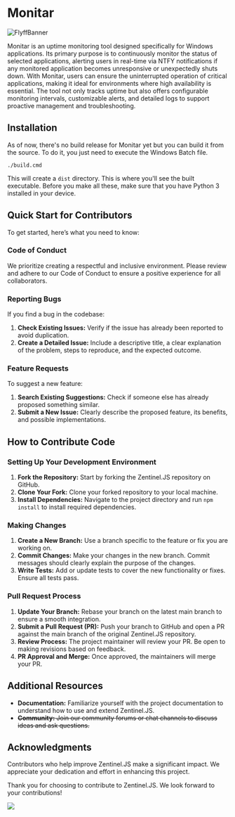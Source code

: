 # Monitar

![FlyffBanner](https://fontawesome.com/social/bell-on?f=&s=)

Monitar is an uptime monitoring tool designed specifically for Windows applications. Its primary purpose is to continuously monitor the status of selected applications, alerting users in real-time via NTFY notifications if any monitored application becomes unresponsive or unexpectedly shuts down. With Monitar, users can ensure the uninterrupted operation of critical applications, making it ideal for environments where high availability is essential. The tool not only tracks uptime but also offers configurable monitoring intervals, customizable alerts, and detailed logs to support proactive management and troubleshooting.

## Installation

As of now, there's no build release for Monitar yet but you can build it from the source. To do it, you just need to execute the Windows Batch file.

```
./build.cmd
```
This will create a `dist` directory. This is where you'll see the built executable. Before you make all these, make sure that you have Python 3 installed in your device.

## Quick Start for Contributors

To get started, here’s what you need to know:

### Code of Conduct

We prioritize creating a respectful and inclusive environment. Please review and adhere to our Code of Conduct to ensure a positive experience for all collaborators.

### Reporting Bugs

If you find a bug in the codebase:

1. **Check Existing Issues:** Verify if the issue has already been reported to avoid duplication.
2. **Create a Detailed Issue:** Include a descriptive title, a clear explanation of the problem, steps to reproduce, and the expected outcome.

### Feature Requests

To suggest a new feature:

1. **Search Existing Suggestions:** Check if someone else has already proposed something similar.
2. **Submit a New Issue:** Clearly describe the proposed feature, its benefits, and possible implementations.

## How to Contribute Code

### Setting Up Your Development Environment

1. **Fork the Repository:** Start by forking the Zentinel.JS repository on GitHub.
2. **Clone Your Fork:** Clone your forked repository to your local machine.
3. **Install Dependencies:** Navigate to the project directory and run `npm install` to install required dependencies.

### Making Changes

1. **Create a New Branch:** Use a branch specific to the feature or fix you are working on.
2. **Commit Changes:** Make your changes in the new branch. Commit messages should clearly explain the purpose of the changes.
3. **Write Tests:** Add or update tests to cover the new functionality or fixes. Ensure all tests pass.

### Pull Request Process

1. **Update Your Branch:** Rebase your branch on the latest main branch to ensure a smooth integration.
2. **Submit a Pull Request (PR):** Push your branch to GitHub and open a PR against the main branch of the original Zentinel.JS repository.
3. **Review Process:** The project maintainer will review your PR. Be open to making revisions based on feedback.
4. **PR Approval and Merge:** Once approved, the maintainers will merge your PR.

## Additional Resources

- **Documentation:** Familiarize yourself with the project documentation to understand how to use and extend Zentinel.JS.
- ~~**Community:** Join our community forums or chat channels to discuss ideas and ask questions.~~

## Acknowledgments

Contributors who help improve Zentinel.JS make a significant impact. We appreciate your dedication and effort in enhancing this project.

Thank you for choosing to contribute to Zentinel.JS. We look forward to your contributions!

<a href="https://github.com/surelle-ha/zentineljs/graphs/contributors">
<img src="https://contrib.rocks/image?repo=surelle-ha/zentineljs" />
</a>

